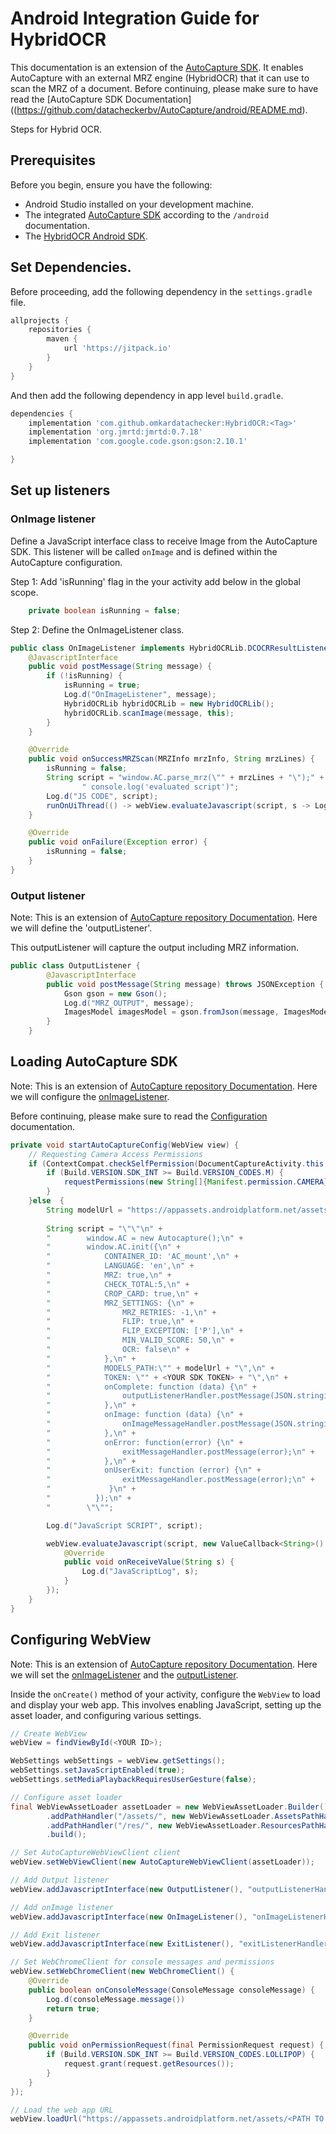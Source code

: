 # Android Integration Guide for HybridOCR

This documentation is an extension of the [AutoCapture SDK](https://github.com/datacheckerbv/AutoCapture/android/README.md). 
It enables AutoCapture with an external MRZ engine (HybridOCR) that it can use to scan the MRZ of a document. 
Before continuing, please make sure to have read the [AutoCapture SDK Documentation]((https://github.com/datacheckerbv/AutoCapture/android/README.md).

Steps for Hybrid OCR.

## Prerequisites

Before you begin, ensure you have the following:

- Android Studio installed on your development machine.
- The integrated [AutoCapture SDK](https://github.com/datacheckerbv/AutoCapture) according to the `/android` documentation.
- The [HybridOCR Android SDK](https://github.com/datacheckerbv/HybridOCR).

## Set Dependencies.
Before proceeding, add the following dependency in the `settings.gradle` file.

```groovy
allprojects {
    repositories {
        maven { 
            url 'https://jitpack.io' 
        }
    }
}
```

And then add the following dependency in app level `build.gradle`.

```groovy
dependencies {
    implementation 'com.github.omkardatachecker:HybridOCR:<Tag>'
    implementation 'org.jmrtd:jmrtd:0.7.18'
    implementation 'com.google.code.gson:gson:2.10.1'

}
```

## **Set up listeners**

### **OnImage listener**

Define a JavaScript interface class to receive Image from the AutoCapture SDK. This listener will be called `onImage` and is defined within the AutoCapture configuration.

Step 1: Add 'isRunning' flag in the your activity add below in the global scope.

```java
    private boolean isRunning = false;
```

Step 2: Define the OnImageListener class.

```java
public class OnImageListener implements HybridOCRLib.DCOCRResultListener {
    @JavascriptInterface
    public void postMessage(String message) {
        if (!isRunning) {
            isRunning = true;
            Log.d("OnImageListener", message);
            HybridOCRLib hybridOCRLib = new HybridOCRLib();
            hybridOCRLib.scanImage(message, this);
        }
    }

    @Override
    public void onSuccessMRZScan(MRZInfo mrzInfo, String mrzLines) {
        isRunning = false;
        String script = "window.AC.parse_mrz(\"" + mrzLines + "\");" +
                " console.log('evaluated script')";
        Log.d("JS CODE", script);
        runOnUiThread(() -> webView.evaluateJavascript(script, s -> Log.d("onReceiveValue" , s)));
    }

    @Override
    public void onFailure(Exception error) {
        isRunning = false;
    }
}
```

### **Output listener**
Note: This is an extension of [AutoCapture repository Documentation](https://github.com/datacheckerbv/AutoCapture/android/README.md).
Here we will define the 'outputListener'. 

This outputListener will capture the output including MRZ information.

```java
public class OutputListener {
        @JavascriptInterface
        public void postMessage(String message) throws JSONException {
            Gson gson = new Gson();
            Log.d("MRZ_OUTPUT", message);
            ImagesModel imagesModel = gson.fromJson(message, ImagesModel.class);
        }
    }
```

## **Loading AutoCapture SDK**

Note: This is an extension of [AutoCapture repository Documentation](https://github.com/datacheckerbv/AutoCapture/android/README.md).
Here we will configure the [onImageListener](#onimage-listener). 

Before continuing, please make sure to read the [Configuration](https://github.com/datacheckerbv/AutoCapture/README.md#configuration) documentation.

```java
private void startAutoCaptureConfig(WebView view) {
    // Requesting Camera Access Permissions
    if (ContextCompat.checkSelfPermission(DocumentCaptureActivity.this, Manifest.permission.CAMERA) != PackageManager.PERMISSION_GRANTED) {
        if (Build.VERSION.SDK_INT >= Build.VERSION_CODES.M) {
            requestPermissions(new String[]{Manifest.permission.CAMERA}, MY_CAMERA_REQUEST_CODE);
        }
    }else  {
        String modelUrl = "https://appassets.androidplatform.net/assets/<PATH TO AUTOCAPTURE FOLDER>/html/models/";
        
        String script = "\"\"\n" +
        "        window.AC = new Autocapture();\n" +
        "        window.AC.init({\n" +
        "            CONTAINER_ID: 'AC_mount',\n" +
        "            LANGUAGE: 'en',\n" +
        "            MRZ: true,\n" +
        "            CHECK_TOTAL:5,\n" +
        "            CROP_CARD: true,\n" +
        "            MRZ_SETTINGS: {\n" +
        "                MRZ_RETRIES: -1,\n" +
        "                FLIP: true,\n" +
        "                FLIP_EXCEPTION: ['P'],\n" +
        "                MIN_VALID_SCORE: 50,\n" +
        "                OCR: false\n" +
        "            },\n" +
        "            MODELS_PATH:\"" + modelUrl + "\",\n" +
        "            TOKEN: \"" + <YOUR SDK TOKEN> + "\",\n" +
        "            onComplete: function (data) {\n" +
        "                outputListenerHandler.postMessage(JSON.stringify(data));\n" +
        "            },\n" +
        "            onImage: function (data) {\n" +
        "                onImageMessageHandler.postMessage(JSON.stringify(data));\n" +
        "            },\n" +
        "            onError: function(error) {\n" +
        "                exitMessageHandler.postMessage(error);\n" +
        "            },\n" +
        "            onUserExit: function (error) {\n" +
        "                exitMessageHandler.postMessage(error);\n" +
        "             }\n" +
        "          });\n" +
        "        \"\"";

        Log.d("JavaScript SCRIPT", script);

        webView.evaluateJavascript(script, new ValueCallback<String>() {
            @Override
            public void onReceiveValue(String s) {
                Log.d("JavaScriptLog", s);
            }
        });
    }
}
```

## **Configuring WebView**

Note: This is an extension of [AutoCapture repository Documentation](https://github.com/datacheckerbv/AutoCapture/android/README.md).
Here we will set the [onImageListener](#onimage-listener) and the [outputListener](#output-listener).

Inside the `onCreate()` method of your activity, configure the `WebView` to load and display your web app. This involves enabling JavaScript, setting up the asset loader, and configuring various settings.

```java
// Create WebView
webView = findViewById(<YOUR ID>);

WebSettings webSettings = webView.getSettings();
webSettings.setJavaScriptEnabled(true);
webSettings.setMediaPlaybackRequiresUserGesture(false);

// Configure asset loader
final WebViewAssetLoader assetLoader = new WebViewAssetLoader.Builder()
        .addPathHandler("/assets/", new WebViewAssetLoader.AssetsPathHandler(this))
        .addPathHandler("/res/", new WebViewAssetLoader.ResourcesPathHandler(this))
        .build();

// Set AutoCaptureWebViewClient client
webView.setWebViewClient(new AutoCaptureWebViewClient(assetLoader));

// Add Output listener
webView.addJavascriptInterface(new OutputListener(), "outputListenerHandler");

// Add onImage listener
webView.addJavascriptInterface(new OnImageListener(), "onImageListenerHandler");

// Add Exit listener
webView.addJavascriptInterface(new ExitListener(), "exitListenerHandler");

// Set WebChromeClient for console messages and permissions
webView.setWebChromeClient(new WebChromeClient() {
    @Override
    public boolean onConsoleMessage(ConsoleMessage consoleMessage) {
        Log.d(consoleMessage.message())
        return true;
    }

    @Override
    public void onPermissionRequest(final PermissionRequest request) {
        if (Build.VERSION.SDK_INT >= Build.VERSION_CODES.LOLLIPOP) {
            request.grant(request.getResources());
        }
    }
});

// Load the web app URL
webView.loadUrl("https://appassets.androidplatform.net/assets/<PATH TO AUTOCAPTURE FOLDER>/index.html");
```
 


